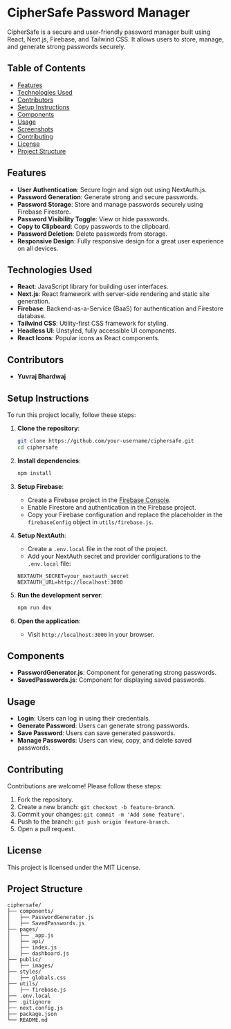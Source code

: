 # CipherSafe Password Manager

CipherSafe is a secure and user-friendly password manager built using React, Next.js, Firebase, and Tailwind CSS. It allows users to store, manage, and generate strong passwords securely.

## Table of Contents
- [Features](#features)
- [Technologies Used](#technologies-used)
- [Contributors](#contributors)
- [Setup Instructions](#setup-instructions)
- [Components](#components)
- [Usage](#usage)
- [Screenshots](#screenshots)
- [Contributing](#contributing)
- [License](#license)
- [Project Structure](#project-structure)

## Features
- **User Authentication**: Secure login and sign out using NextAuth.js.
- **Password Generation**: Generate strong and secure passwords.
- **Password Storage**: Store and manage passwords securely using Firebase Firestore.
- **Password Visibility Toggle**: View or hide passwords.
- **Copy to Clipboard**: Copy passwords to the clipboard.
- **Password Deletion**: Delete passwords from storage.
- **Responsive Design**: Fully responsive design for a great user experience on all devices.

## Technologies Used
- **React**: JavaScript library for building user interfaces.
- **Next.js**: React framework with server-side rendering and static site generation.
- **Firebase**: Backend-as-a-Service (BaaS) for authentication and Firestore database.
- **Tailwind CSS**: Utility-first CSS framework for styling.
- **Headless UI**: Unstyled, fully accessible UI components.
- **React Icons**: Popular icons as React components.

## Contributors

- **Yuvraj Bhardwaj**


## Setup Instructions
To run this project locally, follow these steps:

1. **Clone the repository**:
    ```sh
    git clone https://github.com/your-username/ciphersafe.git
    cd ciphersafe
    ```

2. **Install dependencies**:
    ```sh
    npm install
    ```

3. **Setup Firebase**:
    - Create a Firebase project in the [Firebase Console](https://console.firebase.google.com/).
    - Enable Firestore and authentication in the Firebase project.
    - Copy your Firebase configuration and replace the placeholder in the `firebaseConfig` object in `utils/firebase.js`.

4. **Setup NextAuth**:
    - Create a `.env.local` file in the root of the project.
    - Add your NextAuth secret and provider configurations to the `.env.local` file:
    ```env
    NEXTAUTH_SECRET=your_nextauth_secret
    NEXTAUTH_URL=http://localhost:3000
    ```

5. **Run the development server**:
    ```sh
    npm run dev
    ```

6. **Open the application**:
    - Visit `http://localhost:3000` in your browser.

## Components

- **PasswordGenerator.js**: Component for generating strong passwords.
- **SavedPasswords.js**: Component for displaying saved passwords.

## Usage

- **Login**: Users can log in using their credentials.
- **Generate Password**: Users can generate strong passwords.
- **Save Password**: Users can save generated passwords.
- **Manage Passwords**: Users can view, copy, and delete saved passwords.

## Contributing

Contributions are welcome! Please follow these steps:

1. Fork the repository.
2. Create a new branch: `git checkout -b feature-branch`.
3. Commit your changes: `git commit -m 'Add some feature'`.
4. Push to the branch: `git push origin feature-branch`.
5. Open a pull request.

## License

This project is licensed under the MIT License.

## Project Structure
```plaintext
ciphersafe/
├── components/
│   ├── PasswordGenerator.js
│   ├── SavedPasswords.js
├── pages/
│   ├── _app.js
│   ├── api/
│   ├── index.js
│   ├── dashboard.js
├── public/
│   ├── images/
├── styles/
│   ├── globals.css
├── utils/
│   ├── firebase.js
├── .env.local
├── .gitignore
├── next.config.js
├── package.json
└── README.md
